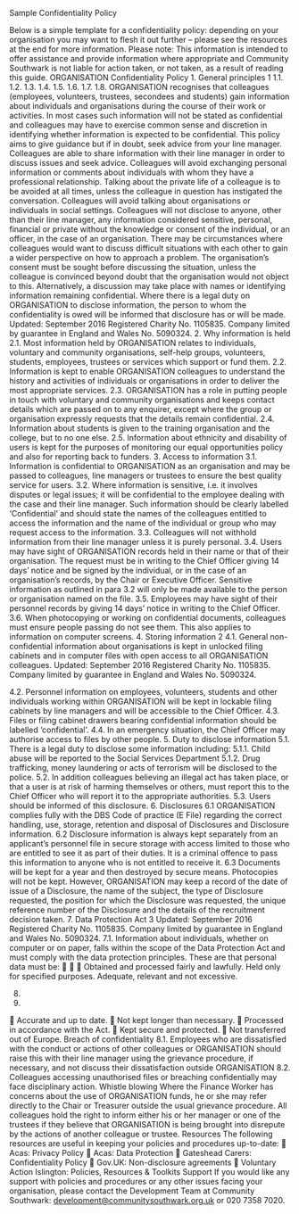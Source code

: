 Sample Confidentiality Policy

Below is a simple template for a confidentiality policy: depending on your organisation you may want to flesh it out further – please see the resources at the end for more information.
Please note: This information is intended to offer assistance and provide information where appropriate and Community Southwark is not liable for action taken, or not taken, as a result of reading this guide.
ORGANISATION Confidentiality Policy
  1.
General principles
1
1.1.
1.2.
1.3.
1.4.
1.5. 1.6.
1.7.
1.8.
ORGANISATION recognises that colleagues (employees, volunteers, trustees, secondees and students) gain information about individuals and organisations during the course of their work or activities. In most cases such information will not be stated as confidential and colleagues may have to exercise common sense and discretion in identifying whether information is expected to be confidential. This policy aims to give guidance but if in doubt, seek advice from your line manager.
Colleagues are able to share information with their line manager in order to discuss issues and seek advice.
Colleagues will avoid exchanging personal information or comments about individuals with whom they have a professional relationship.
Talking about the private life of a colleague is to be avoided at all times, unless the colleague in question has instigated the conversation.
Colleagues will avoid talking about organisations or individuals in social settings.
Colleagues will not disclose to anyone, other than their line manager, any information considered sensitive, personal, financial or private without the knowledge or consent of the individual, or an officer, in the case of an organisation.
There may be circumstances where colleagues would want to discuss difficult situations with each other to gain a wider perspective on how to approach a problem. The organisation’s consent must be sought before discussing the situation, unless the colleague is convinced beyond doubt that the organisation would not object to this. Alternatively, a discussion may take place with names or identifying information remaining confidential.
Where there is a legal duty on ORGANISATION to disclose information, the person to whom the confidentiality is owed will be informed that disclosure has or will be made.
Updated: September 2016 Registered Charity No. 1105835. Company limited by guarantee in England and Wales No. 5090324.
2. Why information is held
2.1. Most information held by ORGANISATION relates to individuals, voluntary and community organisations, self-help groups, volunteers, students, employees, trustees or services which support or fund them.
2.2. Information is kept to enable ORGANISATION colleagues to understand the history and activities of individuals or organisations in order to deliver the most appropriate services.
2.3. ORGANISATION has a role in putting people in touch with voluntary and community organisations and keeps contact details which are passed on to any enquirer, except where the group or organisation expressly requests that the details remain confidential.
2.4. Information about students is given to the training organisation and the college, but to no one else.
2.5. Information about ethnicity and disability of users is kept for the purposes of monitoring our equal opportunities policy and also for reporting back to funders.
3. Access to information
3.1. Information is confidential to ORGANISATION as an organisation and may be passed to colleagues, line managers or trustees to ensure the best quality service for users.
3.2. Where information is sensitive, i.e. it involves disputes or legal issues; it will be confidential to the employee dealing with the case and their line manager. Such information should be clearly labelled ‘Confidential’ and should state the names of the colleagues entitled to access the information and the name of the individual or group who may request access to the information.
3.3. Colleagues will not withhold information from their line manager unless it is purely personal.
3.4. Users may have sight of ORGANISATION records held in their name or that of their organisation. The request must be in writing to the Chief Officer giving 14 days’ notice and be signed by the individual, or in the case of an organisation’s records, by the Chair or Executive Officer. Sensitive information as outlined in para 3.2 will only be made available to the person or organisation named on the file.
3.5. Employees may have sight of their personnel records by giving 14 days’ notice in writing to the Chief Officer.
3.6. When photocopying or working on confidential documents, colleagues must ensure people passing do not see them. This also applies to information on computer screens.
4. Storing information
2
4.1. General non-confidential information about organisations is kept in unlocked filing cabinets and in computer files with open access to all ORGANISATION colleagues.
Updated: September 2016 Registered Charity No. 1105835. Company limited by guarantee in England and Wales No. 5090324.

4.2. Personnel information on employees, volunteers, students and other individuals working within ORGANISATION will be kept in lockable filing cabinets by line managers and will be accessible to the Chief Officer.
4.3. Files or filing cabinet drawers bearing confidential information should be labelled ‘confidential’.
4.4. In an emergency situation, the Chief Officer may authorise access to files by other people.
5. Duty to disclose information
5.1. There is a legal duty to disclose some information including:
5.1.1. Child abuse will be reported to the Social Services Department
5.1.2. Drug trafficking, money laundering or acts of terrorism will be disclosed to the police.
5.2. In addition colleagues believing an illegal act has taken place, or that a user is at risk of harming themselves or others, must report this to the Chief Officer who will report it to the appropriate authorities.
5.3. Users should be informed of this disclosure.
6. Disclosures
6.1 ORGANISATION complies fully with the DBS Code of practice (E File) regarding the correct handling, use, storage, retention and disposal of Disclosures and Disclosure information.
6.2 Disclosure information is always kept separately from an applicant’s personnel file in secure storage with access limited to those who are entitled to see it as part of their duties. It is a criminal offence to pass this information to anyone who is not entitled to receive it.
6.3 Documents will be kept for a year and then destroyed by secure means. Photocopies will not be kept. However, ORGANISATION may keep a record of the date of issue of a Disclosure, the name of the subject, the type of Disclosure requested, the position for which the Disclosure was requested, the unique reference number of the Disclosure and the details of the recruitment decision taken.
7. Data Protection Act
3
Updated: September 2016 Registered Charity No. 1105835. Company limited by guarantee in England and Wales No. 5090324.
7.1.
Information about individuals, whether on computer or on paper, falls within the scope of the Data Protection Act and must comply with the data protection principles.
These are that personal data must be:
  
Obtained and processed fairly and lawfully. Held only for specified purposes. Adequate, relevant and not excessive.

8.
9.
 Accurate and up to date.
 Not kept longer than necessary.
 Processed in accordance with the Act.
 Kept secure and protected.
 Not transferred out of Europe.
Breach of confidentiality
8.1. Employees who are dissatisfied with the conduct or actions of other colleagues or ORGANISATION should raise this with their line manager using the grievance procedure, if necessary, and not discuss their dissatisfaction outside ORGANISATION
8.2. Colleagues accessing unauthorised files or breaching confidentially may face disciplinary action.
Whistle blowing
Where the Finance Worker has concerns about the use of ORGANISATION funds, he or she may refer directly to the Chair or Treasurer outside the usual grievance procedure.
All colleagues hold the right to inform either his or her manager or one of the trustees if they believe that ORGANISATION is being brought into disrepute by the actions of another colleague or trustee.
Resources
The following resources are useful in keeping your policies and procedures up-to-date:
 Acas: Privacy Policy
 Acas: Data Protection
 Gateshead Carers: Confidentiality Policy
 Gov.UK: Non-disclosure agreements
 Voluntary Action Islington: Policies, Resources & Toolkits
Support
If you would like any support with policies and procedures or any other issues facing your organisation, please contact the Development Team at Community Southwark: development@communitysouthwark.org.uk or 020 7358 7020.
      